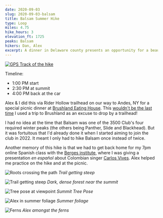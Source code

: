 ```yaml
---
date: 2020-09-03
slug: 2020-09-03-balsam
title: Balsam Summer Hike
type: Loop
miles: 4.75
hike_hours: 3
elevation_ft: 1725
peaks: Balsam
hikers: Dan, Alex
excerpt: A dinner in Delaware county presents an opportunity for a beautiful summer day hike.
---
```


[![GPS Track of the hike]({{site.baseurl}}/assets/2020-09-03-balsam/track.png)]({{site.baseurl}}/map/?hike=2020-09-03-balsam)

Timeline:

- 1:00 PM start
- 2:30 PM at summit
- 4:00 PM back at the car

Alex & I did this via Rider Hollow trailhead on our way to Andes, NY for a special picnic dinner at [Brushland Eating House]. This [wouldn't be the last time][bearpen-vly] I used a trip to Brushland as an excuse to drop by a trailhead!

I had no idea at the time that Balsam was one of the 3500 Club's four required winter peaks (the others being Panther, Slide and Blackhead). But it was fortuitous that I'd already done it when I started aiming to join the club in 2022. It meant I only had to hike Balsam once instead of twice.

Another memory of this hike is that we had to get back home for my 7pm online Spanish class with the [Berges institute], where I was giving a presentation _en español_ about Colombian singer [Carlos Vives]. Alex helped me practice on the hike and at the picnic.

![Roots crossing the path]({{site.baseurl}}/assets/2020-09-03-balsam/roots-on-path.jpeg) _Trail getting steep_

![Trail getting steep]({{site.baseurl}}/assets/2020-09-03-balsam/getting-steep.jpeg) _Dark, dense forest near the summit_

![Tree pose at viewpoint]({{site.baseurl}}/assets/2020-09-03-balsam/viewpoint-tree-pose.jpeg) _Summit Tree Pose_

![Alex in summer foliage]({{site.baseurl}}/assets/2020-09-03-balsam/alex-foliage.jpeg) _Summer foliage_

![Ferns]({{site.baseurl}}/assets/2020-09-03-balsam/ferns.jpeg) _Alex amongst the ferns_

[bearpen-vly]: /catskills/2023/03/21/2023-03-21-bearpen-vly.html
[brushland eating house]: https://www.instagram.com/brushlandeating/
[Carlos Vives]: https://en.wikipedia.org/wiki/Carlos_Vives
[Berges institute]: https://www.bergesinstitutespanish.com/
